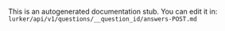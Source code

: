 This is an autogenerated documentation stub. You can edit it in: `lurker/api/v1/questions/__question_id/answers-POST.md`